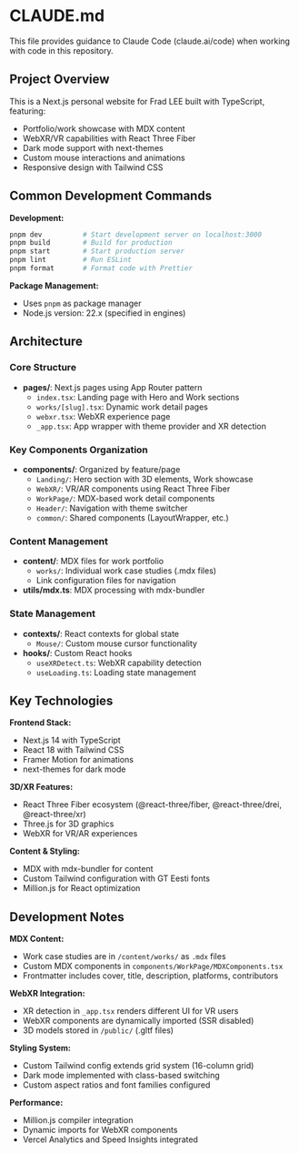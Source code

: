 # CLAUDE.md

This file provides guidance to Claude Code (claude.ai/code) when working with code in this repository.

## Project Overview

This is a Next.js personal website for Frad LEE built with TypeScript, featuring:
- Portfolio/work showcase with MDX content
- WebXR/VR capabilities with React Three Fiber
- Dark mode support with next-themes
- Custom mouse interactions and animations
- Responsive design with Tailwind CSS

## Common Development Commands

**Development:**
```bash
pnpm dev          # Start development server on localhost:3000
pnpm build        # Build for production
pnpm start        # Start production server
pnpm lint         # Run ESLint
pnpm format       # Format code with Prettier
```

**Package Management:**
- Uses `pnpm` as package manager
- Node.js version: 22.x (specified in engines)

## Architecture

### Core Structure
- **pages/**: Next.js pages using App Router pattern
  - `index.tsx`: Landing page with Hero and Work sections
  - `works/[slug].tsx`: Dynamic work detail pages
  - `webxr.tsx`: WebXR experience page
  - `_app.tsx`: App wrapper with theme provider and XR detection

### Key Components Organization
- **components/**: Organized by feature/page
  - `Landing/`: Hero section with 3D elements, Work showcase
  - `WebXR/`: VR/AR components using React Three Fiber
  - `WorkPage/`: MDX-based work detail components
  - `Header/`: Navigation with theme switcher
  - `common/`: Shared components (LayoutWrapper, etc.)

### Content Management
- **content/**: MDX files for work portfolio
  - `works/`: Individual work case studies (.mdx files)
  - Link configuration files for navigation
- **utils/mdx.ts**: MDX processing with mdx-bundler

### State Management
- **contexts/**: React contexts for global state
  - `Mouse/`: Custom mouse cursor functionality
- **hooks/**: Custom React hooks
  - `useXRDetect.ts`: WebXR capability detection
  - `useLoading.ts`: Loading state management

## Key Technologies

**Frontend Stack:**
- Next.js 14 with TypeScript
- React 18 with Tailwind CSS
- Framer Motion for animations
- next-themes for dark mode

**3D/XR Features:**
- React Three Fiber ecosystem (@react-three/fiber, @react-three/drei, @react-three/xr)
- Three.js for 3D graphics
- WebXR for VR/AR experiences

**Content & Styling:**
- MDX with mdx-bundler for content
- Custom Tailwind configuration with GT Eesti fonts
- Million.js for React optimization

## Development Notes

**MDX Content:**
- Work case studies are in `/content/works/` as `.mdx` files
- Custom MDX components in `components/WorkPage/MDXComponents.tsx`
- Frontmatter includes cover, title, description, platforms, contributors

**WebXR Integration:**
- XR detection in `_app.tsx` renders different UI for VR users
- WebXR components are dynamically imported (SSR disabled)
- 3D models stored in `/public/` (.gltf files)

**Styling System:**
- Custom Tailwind config extends grid system (16-column grid)
- Dark mode implemented with class-based switching
- Custom aspect ratios and font families configured

**Performance:**
- Million.js compiler integration
- Dynamic imports for WebXR components
- Vercel Analytics and Speed Insights integrated